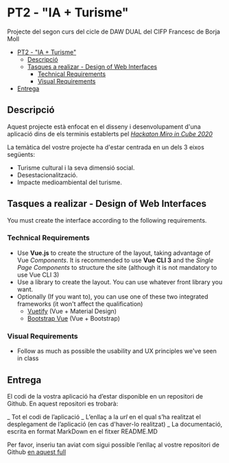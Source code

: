 # PT2 - "IA + Turisme"

Projecte del segon curs del cicle de DAW DUAL del CIFP Francesc de Borja Moll

- [PT2 - "IA + Turisme"](#pt2---ia--turisme)
  * [Descripció](#descripcio)
  * [Tasques a realizar - Design of Web Interfaces](#tasques-a-realizar---design-of-web-interfaces)
    + [Technical Requirements](#technical-requirements)
    + [Visual Requirements](#visual-requirements)
- [Entrega](#entrega)

## Descripció

Aquest projecte està enfocat en el disseny i desenvolupament d'una aplicació dins de els terminis establerts pel [*Hackaton Miro in Cube 2020*](http://www.programmemiro.fr/miro-in-cube/es/)

La temàtica del vostre projecte ha d'estar centrada en un dels 3 eixos següents:

- Turisme cultural i la seva dimensió social.
- Desestacionalització.
- Impacte medioambiental del turisme.

## Tasques a realizar - Design of Web Interfaces

You must create the interface according to the following requirements.

### Technical Requirements

* Use **Vue.js** to create the structure of the layout, taking advantage of Vue _Components_. It is recommended to use **Vue CLI 3** and the _Single Page Components_ to structure the site (although it is not mandatory to use Vue CLI 3)
* Use a library to create the layout. You can use whatever front library you want.
* Optionally (If you want to), you can use one of these two integrated frameworks (it won't affect the qualification)
  * [Vuetify](https://vuetifyjs.com/en/) (Vue + Material Design)
  * [Bootstrap Vue](https://bootstrap-vue.js.org/) (Vue + Bootstrap)

### Visual Requirements

- Follow as much as possible the usability and UX principles we've seen in class 

## Entrega

El codi de la vostra aplicació ha d’estar disponible en un repositori de Github. En aquest repositori es trobarà:

_ Tot el codi de l’aplicació
_ L’enllaç a la *url* en el qual s’ha realitzat el desplegament de l’aplicació (en cas d'haver-lo realitzat)
_ La documentació, escrita en format MarkDown en el fitxer README.MD

Per favor, inseriu tan aviat com sigui possible l’enllaç al vostre repositori de Github [en aquest full](https://docs.google.com/spreadsheets/d/1FixUlq-GTvYyesiMveXqQXBJHB8PvEcZjMoXzAhiySw/edit#gid=0)
